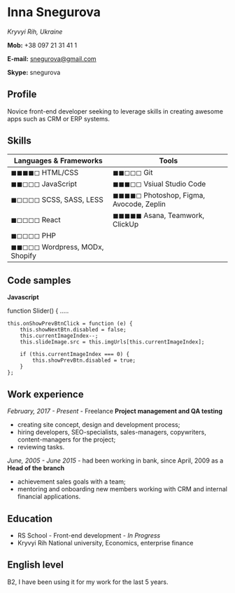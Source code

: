 # Inna Snegurova

*Kryvyi Rih, Ukraine*

**Mob:** +38 097 21 31 41 1

**E-mail:** snegurova@gmail.com

**Skype:** snegurova

## Profile
Novice front-end developer seeking to leverage skills in creating awesome apps such as CRM or ERP systems.

## Skills

| Languages & Frameworks | Tools |
| ------ | ------ |
| ◼◼◼◼◻ HTML/CSS | ◼◼◻◻◻ Git |
| ◼◼◻◻◻ JavaScript | ◼◼◼◻◻ Vsiual Studio Code |
| ◼◻◻◻◻ SCSS, SASS, LESS | ◼◼◼◼◻ Photoshop, Figma, Avocode, Zeplin |
| ◼◻◻◻◻ React | ◼◼◼◼◼ Asana, Teamwork, ClickUp |
| ◼◻◻◻◻ PHP | |
| ◼◼◻◻◻ Wordpress, MODx, Shopify |  |



## Code samples
**Javascript**


function Slider() {
    .....
    
    this.onShowPrevBtnClick = function (e) {
        this.showNextBtn.disabled = false;
        this.currentImageIndex--;
        this.slideImage.src = this.imgUrls[this.currentImageIndex];

        if (this.currentImageIndex === 0) {
            this.showPrevBtn.disabled = true;
        }
    };



## Work experience
*February, 2017 - Present* - Freelance **Project management and QA testing**
* creating site concept, design and development process;
* hiring developers, SEO-specialists, sales-managers, copywriters, content-managers for the project;
* reviewing tasks.

*June, 2005 - June 2015* - had been working in bank, since April, 2009 as a **Head of the branch** 
* achievement sales goals with a team;
* mentoring and onboarding new members working with CRM and internal financial applications.

## Education
* RS School - Front-end development - *In Progress*
* Kryvyi Rih National university, Economics, enterprise finance

## English level
B2, I have been using it for my work for the last 5 years.
